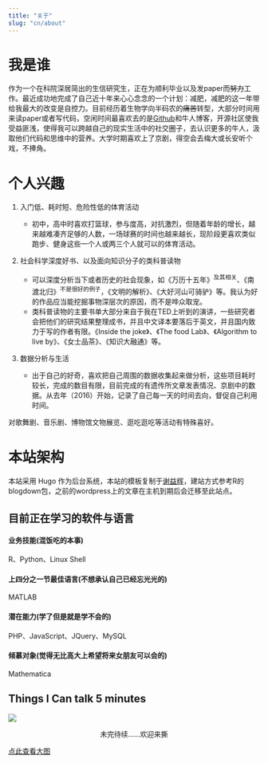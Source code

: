 ```yaml
---
title: "关于"
slug: "cn/about"
---
```


# 我是谁

作为一个在科院深居简出的生信研究生，正在为顺利毕业以及发paper而~~努力~~工作。最近成功地完成了自己近十年来心心念念的一个计划：减肥，减肥的这一年带给我最大的改变是自控力。目前经历着生物学向半码农的~~痛苦~~转型，大部分时间用来读paper或者写代码，空闲时间最喜欢去的是[Github](https://github.com/)和牛人博客，开源社区使我受益匪浅，使得我可以跨越自己的现实生活中的社交圈子，去认识更多的牛人，汲取他们代码和思维中的营养。大学时期喜欢上了京剧，得空会去梅大或长安听个戏，不捧角。

# 个人兴趣

1. 入门低、耗时短、危险性低的体育活动
    - 初中，高中时喜欢打篮球，参与度高，对抗激烈，但随着年龄的增长，越来越难凑齐足够的人数，一场球赛的时间也越来越长，现阶段更喜欢类似跑步、健身这些一个人或两三个人就可以的体育活动。

2. 社会科学深度好书、以及面向知识分子的类科普读物
    - 可以深度分析当下或者历史的社会现象，如《万历十五年》<sup>及其相关</sup>、《南渡北归》<sup>不是很好的例子</sup>，《文明的解析》、《大好河山可骑驴》等。我认为好的作品应当能挖掘事物深层次的原因，而不是哗众取宠。
    - 类科普读物的主要书单大部分来自于我在TED上听到的演讲，一些研究者会把他们的研究结果整理成书，并且中文译本要落后于英文，并且国内致力于写的作者有限。《Inside the joke》、《The food Lab》、《Algorithm to live by》、《女士品茶》、《知识大融通》等。

3. 数据分析与生活
    - 出于自己的好奇，喜欢把自己周围的数据收集起来做分析，这些项目耗时较长，完成的数目有限，目前完成的有遗传所文章发表情况、京剧中的数据。从去年（2016）开始，记录了自己每一天的时间去向，督促自己利用时间。

对歌舞剧、音乐剧、博物馆文物展览、逛吃逛吃等活动有特殊喜好。
# 本站架构

本站采用 Hugo 作为后台系统，本站的模板复制于[谢益辉](https://yihui.name/)，建站方式参考R的blogdown包，之前的wordpress上的文章在主机到期后会迁移至此站点。


## 目前正在学习的软件与语言
#### 业务技能(混饭吃的本事)
R、Python、Linux Shell
####  上四分之一节最佳语言(不想承认自己已经忘光光的)
MATLAB
#### 潜在能力(学了但是就是学不会的)
PHP、JavaScript、JQuery、MySQL
#### 倾慕对象(觉得无比高大上希望将来女朋友可以会的)
Mathematica
## Things I Can talk 5 minutes
![](/images/things_5mins_talk.jpg)
<center>未完待续......欢迎来撕</center>

<a href='/images/things_5mins_talk.jpg'>点此查看大图</a>
